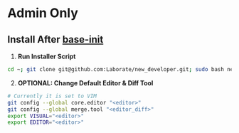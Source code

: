 # Admin Only

Install After [base-init](https://github.com/Laborate/base-init)
-----------------------------------------------------------------
1. **Run Installer Script**
```bash
cd ~; git clone git@github.com:Laborate/new_developer.git; sudo bash new_developer/init.sh;
```

2. **OPTIONAL: Change Default Editor & Diff Tool**
```bash
# Currently it is set to VIM
git config --global core.editor "<editor>"
git config --global merge.tool "<editor_diff>"
export VISUAL="<editor>"
export EDITOR="<editor>"
```
